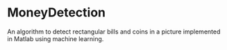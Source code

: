 # MoneyDetection
An algorithm to detect rectangular bills and coins in a picture implemented in Matlab using machine learning. 
